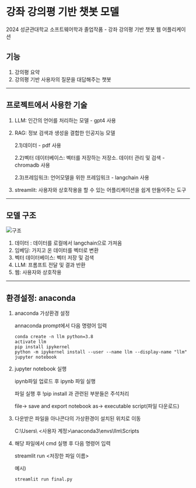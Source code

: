 # 강좌 강의평 기반 챗봇 모델

2024 성균관대학교 소프트웨어학과 졸업작품 - 강좌 강의평 기반 챗봇 웹 어플리케이션

## 기능
1) 강의평 요약
2) 강의평 기반 사용자의 질문을 대답해주는 챗봇
-----------------------------------------------------------------
## 프로젝트에서 사용한 기술
1) LLM: 인간의 언어를 처리하는 모델 - gpt4 사용
2) RAG: 정보 검색과 생성을 결합한 인공지능 모델
   
   2.1)데이터 - pdf 사용
   
   2.2)벡터 데이터베이스: 벡터를 저장하는 저장소. 데이터 관리 및 검색 - chromadb 사용
   
   2.3)프레임워크: 언어모델을 위한 프레임워크 - langchain 사용
   
4) streamlit: 사용자와 상호작용을 할 수 있는 어플리케이션을 쉽게 만들어주는 도구

----------------------------------------------------------------
## 모델 구조

![구조](https://github.com/user-attachments/assets/86e2735b-b16b-45fa-8f67-c33a1e8920f1)


1. 데이터 : 데이터를 로컬에서 langchain으로 가져옴
2. 임베딩: 가지고 온 데이터를 벡터로 변환
3. 벡터 데이터베이스: 벡터 저장 및 검색
4. LLM: 프롬프트 전달 및 결과 반환
5. 웹: 사용자와 상호작용
----------------------------------------------------------------

## 환경설정: anaconda
1. anaconda 가상환경 설정
   
   annaconda prompt에서 다음 명령어 입력
   
       conda create -n llm python=3.8
       activate llm
       pip install ipykernel
       python -m ipykernel install --user --name llm --display-name "llm"
       jupyter notebook
   
3. jupyter notebook 실행
   
   ipynb파일 업로드 후 ipynb 파일 실행
   
   파일 실행 후 !pip install 과 관련된 부분들은 주석처리

   file-> save and export notebook as-> executable script(파일 다운로드)
   
4. 다운받은 파일을 아나콘다의 가상환경이 설치된 위치로 이동

   C:\Users\ <사용자 계정>\anaconda3\envs\llm\Scripts
   
5. 해당 파일에서 cmd 실행 후 다음 명령어 입력
   
   streamlit run <저장한 파일 이름>

   예시)

       streamlit run final.py
   



